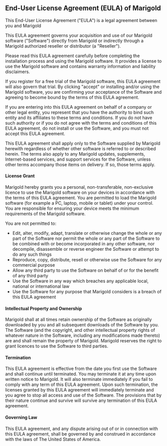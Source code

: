 ## End-User License Agreement (EULA) of Marigold

This End-User License Agreement ("EULA") is a legal agreement between you and Marigold

This EULA agreement governs your acquisition and use of our Marigold software ("Software") directly from Marigold or indirectly through a Marigold authorized reseller or distributor (a "Reseller").

Please read this EULA agreement carefully before completing the installation process and using the Marigold software. It provides a license to use the Marigold software and contains warranty information and liability disclaimers.

If you register for a free trial of the Marigold software, this EULA agreement will also govern that trial. By clicking "accept" or installing and/or using the Marigold software, you are confirming your acceptance of the Software and agreeing to become bound by the terms of this EULA agreement.

If you are entering into this EULA agreement on behalf of a company or other legal entity, you represent that you have the authority to bind such entity and its affiliates to these terms and conditions. If you do not have such authority or if you do not agree with the terms and conditions of this EULA agreement, do not install or use the Software, and you must not accept this EULA agreement.

This EULA agreement shall apply only to the Software supplied by Marigold herewith regardless of whether other software is referred to or described herein. The terms also apply to any Marigold updates, supplements, Internet-based services, and support services for the Software, unless other terms accompany those items on delivery. If so, those terms apply.


#### License Grant
Marigold hereby grants you a personal, non-transferable, non-exclusive licence to use the Marigold software on your devices in accordance with the terms of this EULA agreement.
You are permitted to load the Marigold software (for example a PC, laptop, mobile or tablet) under your control. You are responsible for ensuring your device meets the minimum requirements of the Marigold software.

You are not permitted to:
- Edit, alter, modify, adapt, translate or otherwise change the whole or any part of the Software nor permit the whole or any part of the Software to be combined with or become incorporated in any other software, nor decompile, disassemble or reverse engineer the Software or attempt to do any such things
- Reproduce, copy, distribute, resell or otherwise use the Software for any commercial purpose
- Allow any third party to use the Software on behalf of or for the benefit of any third party
- Use the Software in any way which breaches any applicable local, national or international law
- Use the Software for any purpose that Marigold considers is a breach of this EULA agreement

#### Intellectual Property and Ownership
Marigold shall at all times retain ownership of the Software as originally downloaded by you and all subsequent downloads of the Software by you. The Software (and the copyright, and other intellectual property rights of whatever nature in the Software, including any modifications made thereto) are and shall remain the property of Marigold.
Marigold reserves the right to grant licences to use the Software to third parties.

#### Termination
This EULA agreement is effective from the date you first use the Software and shall continue until terminated. You may terminate it at any time upon written notice to Marigold.
It will also terminate immediately if you fail to comply with any term of this EULA agreement. Upon such termination, the licenses granted by this EULA agreement will immediately terminate and you agree to stop all access and use of the Software. The provisions that by their nature continue and survive will survive any termination of this EULA agreement.

#### Governing Law
This EULA agreement, and any dispute arising out of or in connection with this EULA agreement, shall be governed by and construed in accordance with the laws of The United States of America.
